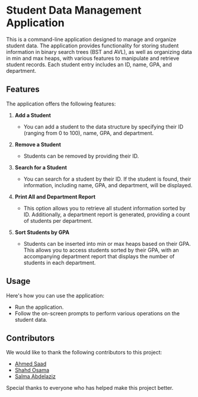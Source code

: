 # Student Data Management Application

This is a command-line application designed to manage and organize student data. The application provides functionality for storing student information in binary search trees (BST and AVL), as well as organizing data in min and max heaps, with various features to manipulate and retrieve student records. Each student entry includes an ID, name, GPA, and department.

## Features

The application offers the following features:

1. **Add a Student**
   - You can add a student to the data structure by specifying their ID (ranging from 0 to 100), name, GPA, and department.

2. **Remove a Student**
   - Students can be removed by providing their ID.

3. **Search for a Student**
   - You can search for a student by their ID. If the student is found, their information, including name, GPA, and department, will be displayed.

4. **Print All and Department Report**
   - This option allows you to retrieve all student information sorted by ID. Additionally, a department report is generated, providing a count of students per department.

5. **Sort Students by GPA**
   - Students can be inserted into min or max heaps based on their GPA. This allows you to access students sorted by their GPA, with an accompanying department report that displays the number of students in each department.

## Usage

Here's how you can use the application:

- Run the application.
- Follow the on-screen prompts to perform various operations on the student data.

## Contributors

We would like to thank the following contributors to this project:

- [Ahmed Saad](https://github.com/ahmedsaad123456)
- [Shahd Osama](https://github.com/shahdosama10)
- [Salma Abdelaziz](https://github.com/Salmaabdelaziz271)

Special thanks to everyone who has helped make this project better.

